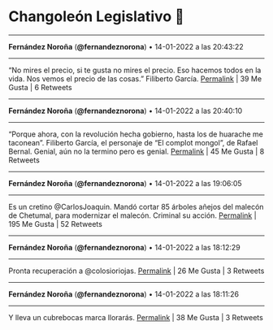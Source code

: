 # Changoleón Legislativo 🙈
*****
**Fernández Noroña** (**@fernandeznorona**) • 14-01-2022 a las 20:43:22
*****
“No mires el precio, si te gusta no mires el precio. Eso hacemos todos en la vida. Nos vemos el precio de las cosas.” Filiberto García.
[Permalink](https://twitter.com/fernandeznorona/status/1482211786942304256) | 39 Me Gusta | 6 Retweets
*****
**Fernández Noroña** (**@fernandeznorona**) • 14-01-2022 a las 20:40:10
*****
“Porque ahora, con la revolución hecha gobierno, hasta los de huarache me taconean”. Filiberto García, el personaje de “El complot mongol”, de Rafael Bernal. Genial, aún no la termino pero es genial.
[Permalink](https://twitter.com/fernandeznorona/status/1482210980121788417) | 45 Me Gusta | 8 Retweets
*****
**Fernández Noroña** (**@fernandeznorona**) • 14-01-2022 a las 19:06:05
*****
Es un cretino @CarlosJoaquin. Mandó cortar 85 árboles añejos del malecón de Chetumal, para modernizar el malecón. Criminal su acción.
[Permalink](https://twitter.com/fernandeznorona/status/1482187305309855745) | 195 Me Gusta | 52 Retweets
*****
**Fernández Noroña** (**@fernandeznorona**) • 14-01-2022 a las 18:12:29
*****
Pronta recuperación a @colosioriojas.
[Permalink](https://twitter.com/fernandeznorona/status/1482173815010570240) | 26 Me Gusta | 3 Retweets
*****
**Fernández Noroña** (**@fernandeznorona**) • 14-01-2022 a las 18:11:26
*****
Y lleva un cubrebocas marca llorarás.
[Permalink](https://twitter.com/fernandeznorona/status/1482173549553070080) | 38 Me Gusta | 3 Retweets